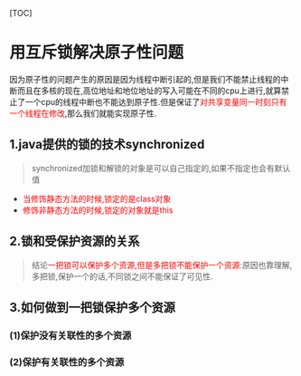 [TOC]
# 用互斥锁解决原子性问题
因为原子性的问题产生的原因是因为线程中断引起的,但是我们不能禁止线程的中断而且在多核的现在,高位地址和地位地址的写入可能在不同的cpu上进行,就算禁止了一个cpu的线程中断也不能达到原子性.但是保证了<font color=red>对共享变量同一时刻只有一个线程在修改</font>,那么我们就能实现原子性.

## 1.java提供的锁的技术synchronized
>synchronized加锁和解锁的对象是可以自己指定的,如果不指定也会有默认值
- <font color=red>当修饰静态方法的时候,锁定的是class对象</font>
- <font color=red>修饰非静态方法的时候,锁定的对象就是this</font>
  
## 2.锁和受保护资源的关系
>结论<font color=red>一把锁可以保护多个资源,但是多把锁不能保护一个资源</font>:原因也靠理解,多把锁,保护一个的话,不同锁之间不能保证了可见性.

## 3.如何做到一把锁保护多个资源

### (1)保护没有关联性的多个资源
### (2)保护有关联性的多个资源